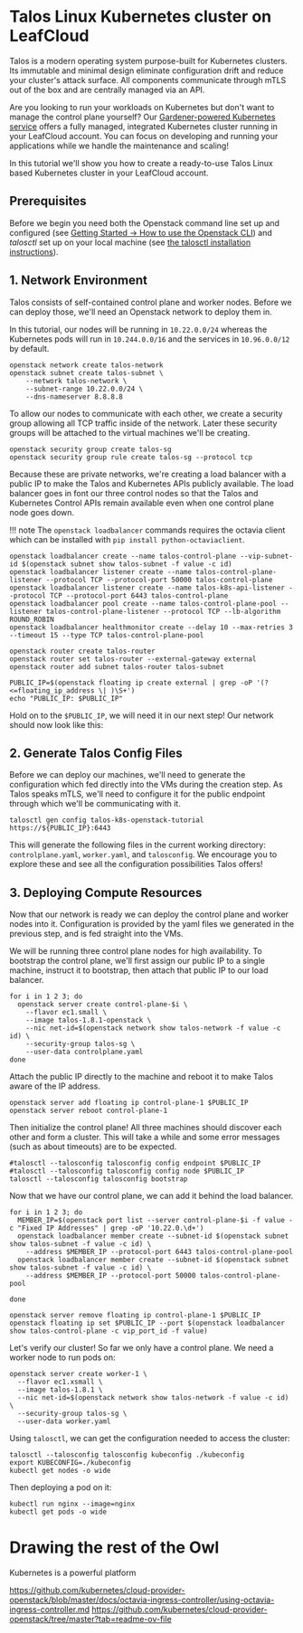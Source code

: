 # Talos Linux Kubernetes cluster on LeafCloud

Talos is a modern operating system purpose-built for Kubernetes clusters. Its immutable and minimal design eliminate configuration drift and reduce your cluster's attack surface.  All components communicate through mTLS out of the box and are centrally managed via an API.

Are you looking to run your workloads on Kubernetes but don't want to manage the control plane yourself? Our [Gardener-powered Kubernetes service](https://leaf.cloud/products/kubernetes) offers a fully managed, integrated Kubernetes cluster running in your LeafCloud account. You can focus on developing and running your applications while we handle the maintenance and scaling!

In this tutorial we'll show you how to create a ready-to-use Talos Linux based Kubernetes cluster in your LeafCloud account.

## Prerequisites

Before we begin you need both the Openstack command line set up and configured (see [Getting Started -> How to use the Openstack CLI](Getting-Started/Using-Openstack-CLI)) and _talosctl_ set up on your local machine (see [the talosctl installation instructions](https://www.talos.dev/v1.8/talos-guides/install/talosctl/)).


## 1. Network Environment

Talos consists of self-contained control plane and worker nodes. Before we can deploy those, we'll need an Openstack network to deploy them in. 

In this tutorial, our nodes will be running in `10.22.0.0/24` whereas the Kubernetes pods will run in `10.244.0.0/16` and the services in `10.96.0.0/12` by default.  

```
openstack network create talos-network
openstack subnet create talos-subnet \
    --network talos-network \
    --subnet-range 10.22.0.0/24 \
    --dns-nameserver 8.8.8.8
```

To allow our nodes to communicate with each other, we create a security group allowing all TCP traffic inside of the network.  Later these security groups will be attached to the virtual machines we'll be creating.
```
openstack security group create talos-sg
openstack security group rule create talos-sg --protocol tcp
```

Because these are private networks, we're creating a load balancer with a public IP to make the Talos and Kubernetes APIs publicly available. The load balancer goes in font our three control nodes so that the Talos and Kubernetes Control APIs remain available even when one control plane node goes down.

!!! note
    The `openstack loadbalancer` commands requires the octavia client which can be installed with `pip install python-octaviaclient`.
```
openstack loadbalancer create --name talos-control-plane --vip-subnet-id $(openstack subnet show talos-subnet -f value -c id)
openstack loadbalancer listener create --name talos-control-plane-listener --protocol TCP --protocol-port 50000 talos-control-plane
openstack loadbalancer listener create --name talos-k8s-api-listener --protocol TCP --protocol-port 6443 talos-control-plane
openstack loadbalancer pool create --name talos-control-plane-pool --listener talos-control-plane-listener --protocol TCP --lb-algorithm ROUND_ROBIN
openstack loadbalancer healthmonitor create --delay 10 --max-retries 3 --timeout 15 --type TCP talos-control-plane-pool
```

```
openstack router create talos-router
openstack router set talos-router --external-gateway external
openstack router add subnet talos-router talos-subnet

PUBLIC_IP=$(openstack floating ip create external | grep -oP '(?<=floating_ip_address \| )\S+')
echo "PUBLIC_IP: $PUBLIC_IP"

```
Hold on to the `$PUBLIC_IP`, we will need it in our next step! Our network should now look like this:

## 2. Generate Talos Config Files

Before we can deploy our machines, we'll need to generate the configuration which fed directly into the VMs during the creation step. As Talos speaks mTLS, we'll need to configure it for the public endpoint through which we'll be communicating with it.
```
talosctl gen config talos-k8s-openstack-tutorial https://${PUBLIC_IP}:6443
```

This will generate the following files in the current working directory: `controlplane.yaml`, `worker.yaml`, and `talosconfig`. We encourage you to explore these and see all the configuration possibilities Talos offers!

## 3. Deploying Compute Resources

Now that our network is ready we can deploy the control plane and worker nodes into it. Configuration is provided by the yaml files we generated in the previous step, and is fed straight into the VMs. 

We will be running three control plane nodes for high availability. To bootstrap the control plane, we'll first assign our public IP to a single machine, instruct it to bootstrap, then attach that public IP to our load balancer.
```
for i in 1 2 3; do
  openstack server create control-plane-$i \
    --flavor ec1.small \
    --image talos-1.8.1-openstack \
    --nic net-id=$(openstack network show talos-network -f value -c id) \
    --security-group talos-sg \
    --user-data controlplane.yaml
done
```

Attach the public IP directly to the machine and reboot it to make Talos aware of the IP address.
```
openstack server add floating ip control-plane-1 $PUBLIC_IP
openstack server reboot control-plane-1
```

Then initialize the control plane! All three machines should discover each other and form a cluster. This will take a while and some error messages (such as about timeouts) are to be expected.
```
#talosctl --talosconfig talosconfig config endpoint $PUBLIC_IP
#talosctl --talosconfig talosconfig config node $PUBLIC_IP
talosctl --talosconfig talosconfig bootstrap
```

Now that we have our control plane, we can add it behind the load balancer.
```
for i in 1 2 3; do
  MEMBER_IP=$(openstack port list --server control-plane-$i -f value -c "Fixed IP Addresses" | grep -oP '10.22.0.\d+')
  openstack loadbalancer member create --subnet-id $(openstack subnet show talos-subnet -f value -c id) \
    --address $MEMBER_IP --protocol-port 6443 talos-control-plane-pool
  openstack loadbalancer member create --subnet-id $(openstack subnet show talos-subnet -f value -c id) \
    --address $MEMBER_IP --protocol-port 50000 talos-control-plane-pool

done

openstack server remove floating ip control-plane-1 $PUBLIC_IP
openstack floating ip set $PUBLIC_IP --port $(openstack loadbalancer show talos-control-plane -c vip_port_id -f value)
```

Let's verify our cluster!  So far we only have a control plane.  We need a worker node to run pods on: 
```
openstack server create worker-1 \
  --flavor ec1.xsmall \
  --image talos-1.8.1 \
  --nic net-id=$(openstack network show talos-network -f value -c id) \
  --security-group talos-sg \
  --user-data worker.yaml
```

Using `talosctl`, we can get the configuration needed to access the cluster: 
```
talosctl --talosconfig talosconfig kubeconfig ./kubeconfig
export KUBECONFIG=./kubeconfig
kubectl get nodes -o wide
```

Then deploying a pod on it:
```
kubectl run nginx --image=nginx 
kubectl get pods -o wide
```

# Drawing the rest of the Owl

Kubernetes is a powerful platform 

https://github.com/kubernetes/cloud-provider-openstack/blob/master/docs/octavia-ingress-controller/using-octavia-ingress-controller.md
https://github.com/kubernetes/cloud-provider-openstack/tree/master?tab=readme-ov-file

